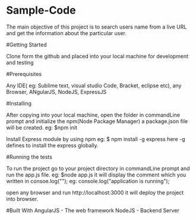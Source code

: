 # Sample-Code

The main objective of this project is to search users name from a live URL and get the information about the particular user.

#Getting Started

Clone form the github and placed into your local machine for development and testing

#Prerequisites

Any IDE( eg: Sublime text, visual studio Code, Bracket, eclipse etc), any Browser, ANgularJS, NodeJS, ExpressJS

#Installing

After copying into your local machine, open the folder in commandLine prompt and initialize the npm(Node Package Manager) a package.json file will be created.
eg: $npm init
 
 Install Express module by using npm
 eg: $ npm install -g express
 here -g defines to install the express globally.
 
 #Running the tests
 
 To run the project go to your project directory in commandLine prompt and run the app.js file.
 eg: $node app.js
  it will display the comment which you written in consoe.log("");
  eg: console.log("application is running");
  
  open any browser and run http://localhost:3000
  it will deploy the project into browser.
  
  #Built With
  AngularJS - The web framework
  NodeJS - Backend Server
